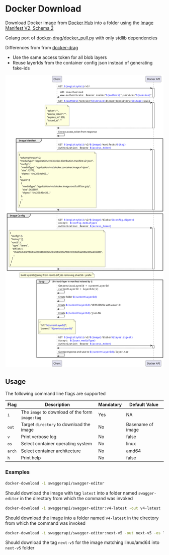 # Docker Download #

Download Docker image from [Docker Hub](https://hub.docker.com/) into a folder using the [Image Manifest V2, Schema 2](https://distribution.github.io/distribution/spec/manifest-v2-2/)

Golang port of [docker-drag/docker_pull.py](https://github.com/NotGlop/docker-drag/blob/master/docker_pull.py) with only stdlib dependencies

Differences from from [docker-drag](https://github.com/NotGlop/docker-drag)
- Use the same access token for all blob layers
- Reuse layerIds from the container config json instead of generating fake-ids

![Sequence Diagram](/doc/img/seq.png "Sequence Diagram")

## Usage ##

The following command line flags are supported

| Flag   | Description                                     | Mandatory | Default Value     |
|--------|-------------------------------------------------|-----------|-------------------|
| `i`    | The `image` to download of the form `image:tag` | Yes       | NA                |
| `out`  | Target `directory` to download the image        | No        | Basename of image |
| `v`    | Print verbose log                               | No        | false             |
| `os`   | Select container operating system               | No        | linux             |
| `arch` | Select container architecture                   | No        | amd64             |
| `h`    | Print help                                      | No        | false             |

### Examples ###

``` sh
docker-download -i swaggerapi/swagger-editor
```

Should download the image with tag `latest` into a folder named `swagger-editor` in the directory from which the command was invoked

```sh
docker-download -i swaggerapi/swagger-editor:v4-latest -out v4-latest
```

Should download the image into a folder named `v4-latest` in the directory from which the command was invoked

``` sh
docker-download -i swaggerapi/swagger-editor:next-v5 -out next-v5 -os linux -arch amd64
```

Should download the tag `next-v5` for the image matching linux/amd64 into `next-v5` folder
